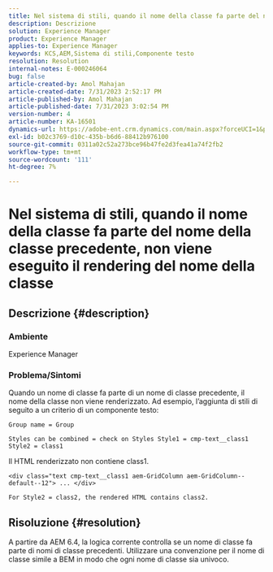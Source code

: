 ```yaml
---
title: Nel sistema di stili, quando il nome della classe fa parte del nome della classe precedente, non viene eseguito il rendering del nome della classe
description: Descrizione
solution: Experience Manager
product: Experience Manager
applies-to: Experience Manager
keywords: KCS,AEM,Sistema di stili,Componente testo
resolution: Resolution
internal-notes: E-000246064
bug: false
article-created-by: Amol Mahajan
article-created-date: 7/31/2023 2:52:17 PM
article-published-by: Amol Mahajan
article-published-date: 7/31/2023 3:02:54 PM
version-number: 4
article-number: KA-16501
dynamics-url: https://adobe-ent.crm.dynamics.com/main.aspx?forceUCI=1&pagetype=entityrecord&etn=knowledgearticle&id=c457fdd0-b12f-ee11-bdf3-6045bd006149
exl-id: b02c3769-d10c-435b-b6d6-88412b976100
source-git-commit: 0311a02c52a273bce96b47fe2d3fea41a74f2fb2
workflow-type: tm+mt
source-wordcount: '111'
ht-degree: 7%

---
```


# Nel sistema di stili, quando il nome della classe fa parte del nome della classe precedente, non viene eseguito il rendering del nome della classe

## Descrizione {#description}


### <b>Ambiente</b>

Experience Manager



### <b>Problema/Sintomi</b>

Quando un nome di classe fa parte di un nome di classe precedente, il nome della classe non viene renderizzato. Ad esempio, l’aggiunta di stili di seguito a un criterio di un componente testo:


```
Group name = Group
```


`Styles can be combined = check on Styles Style1 = cmp-text__class1 Style2 = class1`



Il HTML renderizzato non contiene class1.


```
<div class="text cmp-text__class1 aem-GridColumn aem-GridColumn--default--12"> ... </div>
```


`For Style2 = class2, the rendered HTML contains class2.`


## Risoluzione {#resolution}


A partire da AEM 6.4, la logica corrente controlla se un nome di classe fa parte di nomi di classe precedenti. Utilizzare una convenzione per il nome di classe simile a BEM in modo che ogni nome di classe sia univoco.
